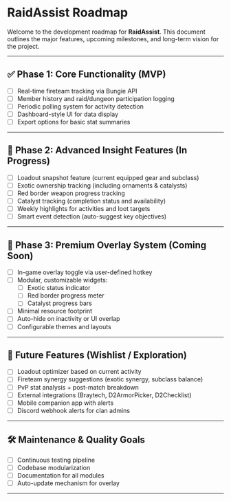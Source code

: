 # RaidAssist Roadmap

Welcome to the development roadmap for **RaidAssist**. This document outlines the major features, upcoming milestones, and long-term vision for the project.

---

## ✅ Phase 1: Core Functionality (MVP)

- [ ] Real-time fireteam tracking via Bungie API
- [ ] Member history and raid/dungeon participation logging
- [ ] Periodic polling system for activity detection
- [ ] Dashboard-style UI for data display
- [ ] Export options for basic stat summaries

---

## 🧪 Phase 2: Advanced Insight Features (In Progress)

- [ ] Loadout snapshot feature (current equipped gear and subclass)
- [ ] Exotic ownership tracking (including ornaments & catalysts)
- [ ] Red border weapon progress tracking
- [ ] Catalyst tracking (completion status and availability)
- [ ] Weekly highlights for activities and loot targets
- [ ] Smart event detection (auto-suggest key objectives)

---

## 💎 Phase 3: Premium Overlay System (Coming Soon)

- [ ] In-game overlay toggle via user-defined hotkey
- [ ] Modular, customizable widgets:
  - [ ] Exotic status indicator
  - [ ] Red border progress meter
  - [ ] Catalyst progress bars
- [ ] Minimal resource footprint
- [ ] Auto-hide on inactivity or UI overlap
- [ ] Configurable themes and layouts

---

## 🔮 Future Features (Wishlist / Exploration)

- [ ] Loadout optimizer based on current activity
- [ ] Fireteam synergy suggestions (exotic synergy, subclass balance)
- [ ] PvP stat analysis + post-match breakdown
- [ ] External integrations (Braytech, D2ArmorPicker, D2Checklist)
- [ ] Mobile companion app with alerts
- [ ] Discord webhook alerts for clan admins

---

## 🛠 Maintenance & Quality Goals

- [ ] Continuous testing pipeline
- [ ] Codebase modularization
- [ ] Documentation for all modules
- [ ] Auto-update mechanism for overlay

---

